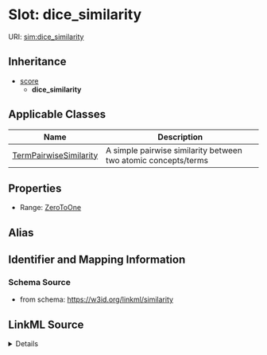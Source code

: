 # Slot: dice_similarity

URI: [sim:dice_similarity](https://w3id.org/linkml/similarity/dice_similarity)




## Inheritance

* [score](score.md)
    * **dice_similarity**





## Applicable Classes

| Name | Description |
| --- | --- |
[TermPairwiseSimilarity](TermPairwiseSimilarity.md) | A simple pairwise similarity between two atomic concepts/terms






## Properties

* Range: [ZeroToOne](ZeroToOne.md)






## Alias




## Identifier and Mapping Information







### Schema Source


* from schema: https://w3id.org/linkml/similarity




## LinkML Source

<details>
```yaml
name: dice_similarity
from_schema: https://w3id.org/linkml/similarity
rank: 1000
is_a: score
alias: dice_similarity
domain_of:
- TermPairwiseSimilarity
range: ZeroToOne

```
</details>